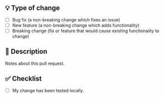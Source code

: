 ## :bulb: Type of change

- [ ] Bug fix (a non-breaking change which fixes an issue)
- [ ] New feature (a non-breaking change which adds functionality)
- [ ] Breaking change (fix or feature that would cause existing functionality to change)

## :notebook: Description

Notes about this pull request.

## :white_check_mark: Checklist

- [ ] My change has been tested locally.
